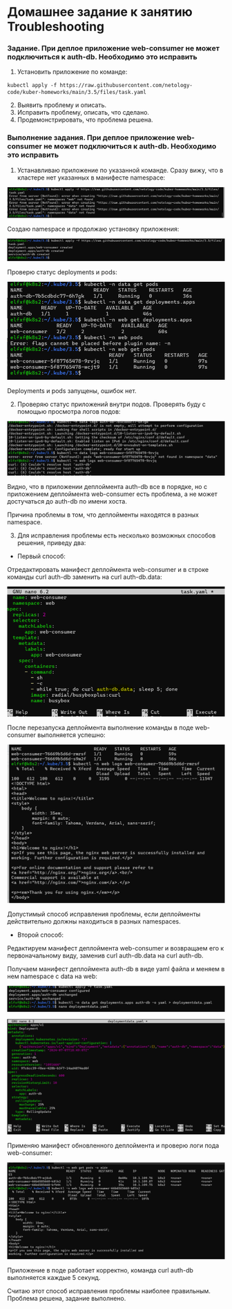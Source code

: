 # Домашнее задание к занятию Troubleshooting

### Задание. При деплое приложение web-consumer не может подключиться к auth-db. Необходимо это исправить

1. Установить приложение по команде:
```shell
kubectl apply -f https://raw.githubusercontent.com/netology-code/kuber-homeworks/main/3.5/files/task.yaml
```
2. Выявить проблему и описать.
3. Исправить проблему, описать, что сделано.
4. Продемонстрировать, что проблема решена.

### Выполнение задания. При деплое приложение web-consumer не может подключиться к auth-db. Необходимо это исправить

1. Устанавливаю приложение по указанной команде. Сразу вижу, что в кластере нет указанных в манифесте namespace:

![img_1](IMG/img_1.png)

Создаю namespace и продолжаю установку приложения:

![img_2](IMG/img_2.png)

Проверю статус deployments и pods:

![img_3](IMG/img_3.png)

Deployments и pods запущены, ошибок нет.

2. Проверяю статус  приложений внутри подов. Проверять буду с помощью просмотра логов подов:

![img_4](IMG/img_4.png)

Видно, что в приложении деплоймента auth-db все в порядке, но с приложением деплоймента web-consumer есть проблема, а не может достучаться до auth-db по имени хоста.

Причина проблемы в том, что деплойменты находятся в разных namespace.

3. Для исправления проблемы есть несколько возможных способов решения, приведу два:

* Первый способ:

Отредактировать манифест деплоймента web-consumer и в строке команды curl auth-db заменить на curl auth-db.data:

![img_5](IMG/img_5.png)

После перезапуска деплоймента выполнение команды в поде web-consumer выполняется успешно:

![img_6](IMG/img_6.png)

Допустимый способ исправления проблемы, если деплойменты действительно должны находиться в разных namespaces.

* Второй способ:

Редактируем манифест деплоймента web-consumer и возвращаем его к первоначальному виду, заменив curl auth-db.data на curl auth-db.

Получаем манифест деплоймента auth-db в виде yaml файла и меняем в нем namespace с data на web:

![img_7](IMG/img_7.png)

![img_8](IMG/img_8.png)

Применяю манифест обновленного деплоймента и проверю логи пода web-consumer:

![img_9](IMG/img_9.png)

Приложение в поде работает корректно, команда curl auth-db выполняется каждые 5 секунд.

Считаю этот способ исправления проблемы наиболее правильным. Проблема решена, задание выполнено.